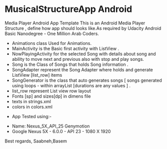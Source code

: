 # MusicalStructureApp Android
Media Player Android App Template
This is an Android Media Player Structure , define how app should looks like.As required by Udacity Android Basic Nanodegree - One Million Arab Coders.

- Animations class Used for Animations.
- MainActivity is the Basic first activity with ListView .
- NowPlayingActivity for the selected Song with details about song and ability to move next and previous also with stop and play songs.
- Song is the Class of Songs that holds Song information .
- SongAdapter represent the Song Adapter where holds and generate ListView [list_row] items
- SongGenerator is the class that auto generates songs [ songs generated using loops - within arrayList  [durations are any values ] .
- list_row  represent List view row layout
- Fonts [sp] and sizes[dp] in dimens file
- texts in strings.xml
- colors in colors.xml

+ App Tested using:-
- Name: Nexus_5X_API_25 Genymotion
- Google Nexus 5X - 6.0.0 - API 23 - 1080 X 1920

Best regards,
Saabneh,Basem

